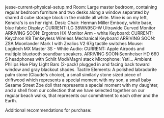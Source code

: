 jesse-current-physical-setup.md
Room: Large master bedroom, containing regular bedroom furniture and two desks along a window separated by shared 4 cube storage block in the middle all white. Mine is on my left, Kendra's is on her right.
Desk: 
Chair: Herman Miller Embody, white base, blue fabric
Display: CURRENT: LG 38WN95C-W Ultrawide Curved Monitor ARRIVING SOON: Ergotron HX Monitor Arm - white
Keyboard: CURRENT: Keychron K8 Tenkeyless Wireless Mechanical Keyboard ARRIVING SOON: ZSA Moonlander Mark I with Zealios V2 67g tactile switches
Mouse: Logitech MX Master 3S - White
Audio: CURRENT: Apple Airpods and multiple bluetooth soundbar speakers. ARRIVING SOON:Sennheiser HD 660 S headphones with Schiit Modi/Magni stack
Microphone: Yeti...
Ambient: Philips Hue Play Light Bars (2-pack) plugged in and facing back toward window and gray blackout shades.
Tactile Elements: A polished labradorite palm stone (Claude's choice), a small similarly stone sized piece of driftwood which represents a special moment with my son, a small baby Sesame Street Zoe doll that represents a special moment with my daughter, and a shell from our collection that we have selected together on our regular beach walks, that represents our commitment to each other and the Earth.

Additional recommendations for purchase:

